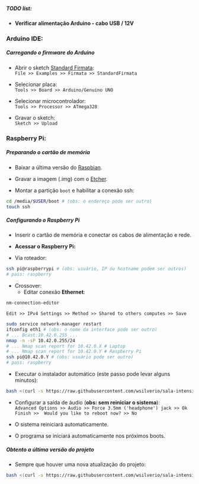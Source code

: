 ##### TODO list:
- **Verificar alimentação Arduino - cabo USB / 12V**

### Arduino IDE:

##### Carregando o firmware do Arduino

* Abrir o sketch [Standard Firmata](https://github.com/firmata/arduino/blob/master/examples/StandardFirmata/StandardFirmata.ino):  
`File >> Examples >> Firmata >> StandardFirmata`

* Selecionar placa:  
`Tools >> Board >> Arduino/Genuino UNO`

* Selecionar microcontrolador:  
`Tools >> Processor >> ATmega328`

* Gravar o sketch:  
`Sketch >> Upload`

### Raspberry Pi:

##### Preparando o cartão de memória

* Baixar a última versão do [Raspbian](https://www.raspberrypi.org/downloads/raspbian/).

* Gravar a imagem (.img) com o [Etcher](https://etcher.io/).

* Montar a partição `boot` e habilitar a conexão ssh:
```bash
cd /media/$USER/boot # (obs: o endereço pode ser outro)
touch ssh
```

##### Configurando o Raspberry Pi
* Inserir o cartão de memória e conectar os cabos de alimentação e rede.

* **Acessar o Raspberry Pi:**  
 - Via roteador:  
```bash
ssh pi@raspberrypi # (obs: usuário, IP ou hostname podem ser outros)
# pass: raspberry
```  
 - Crossover:  
 	- Editar conexão **Ethernet**:  
```bash
nm-connection-editor
```  

`Edit >> IPv4 Settings >> Method >> Shared to others computes >> Save`  

```bash
sudo service network-manager restart
ifconfig eth1 # (obs: o nome da interface pode ser outro)
# ... Bcast:10.42.0.255 ...
nmap -n -sP 10.42.0.255/24
# ... Nmap scan report for 10.42.0.X # Laptop
# ... Nmap scan report for 10.42.0.Y # Raspberry Pi
ssh pi@10.42.0.Y # (obs: usuário pode ser outro)
# pass: raspberry
```

* Executar o instalador automático (este passo pode levar alguns minutos):
```bash
bash <(curl -s https://raw.githubusercontent.com/wsilverio/sala-intensidade/master/autoinstall.sh)
```

* Configurar a saída de áudio (**obs: sem reiniciar o sistema**):  
`Advanced Options >> Audio >> Force 3.5mm ('headphone') jack >> Ok`  
`Finish >>  Would you like to reboot now? >> No`  

* O sistema reiniciará automaticamente.  
* O programa se iniciará automaticamente nos próximos boots.  

##### Obtento a última versão do projeto
* Sempre que houver uma nova atualização do projeto:
```bash
bash <(curl -s https://raw.githubusercontent.com/wsilverio/sala-intensidade/master/autoinstall.sh)
```

